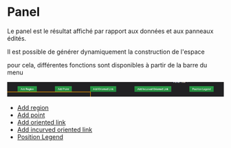 # Panel




Le panel est le résultat affiché par rapport aux données et aux panneaux édités.

Il est possible de générer dynamiquement la construction de l'espace

pour cela, différentes fonctions sont disponibles à partir de la barre du menu



![menu](../../screenshots/panel/menu.jpg)



  - [Add region](panel-region.md)
  - [Add point](panel-point.md)
  - [Add oriented link](panel-oriented-link.md)
  - [Add incurved oriented link](panel-incurved-link.md)
  - [Position Legend](panel-position-legend.md)

